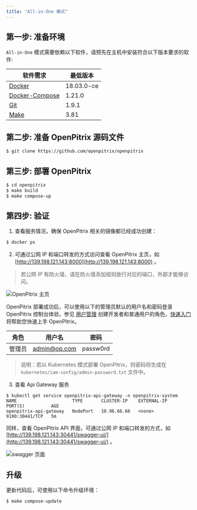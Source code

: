 ```yaml
---
title: "All-in-One 模式"
---
```


## 第一步: 准备环境

`All-in-One` 模式需要依赖以下软件，请预先在主机中安装符合以下版本要求的软件:

| 软件需求 | 最低版本 |
| --- | --- |
| [Docker](https://docs.docker.com/install/) | 18.03.0-ce |
| [Docker-Compose](https://docs.docker.com/compose/install/) | 1.21.0 |
| [Git](https://git-scm.com/downloads) | 1.9.1 |
| [Make](https://www.gnu.org/software/make/) | 3.81 |

## 第二步: 准备 OpenPitrix 源码文件

```bash
$ git clone https://github.com/openpitrix/openpitrix
```

## 第三步: 部署 OpenPitrix

```bash
$ cd openpitrix
$ make build
$ make compose-up
```

## 第四步: 验证

1. 查看服务情况，确保 OpenPitrix 相关的镜像都已经成功创建：

```bash
$ docker ps
```

2. 可通过公网 IP 和端口转发的方式访问查看 OpenPitrix 主页，如 [http://139.198.121.143:8000](http://139.198.121.143:8000) 。

> 若公网 IP 有防火墙，请在防火墙添加规则放行对应的端口，外部才能够访问。

![OpenPitrix 主页](/dashboard.png)

OpenPitrix 部署成功后，可以使用以下的管理员默认的用户名和密码登录 OpenPitrix 控制台体验，参见 [用户管理](../user-management) 创建开发者和普通用户的角色，[快速入门](../user-quick-start) 将帮助您快速上手 OpenPitrix。


| 角色 |	用户名 |	密码 |
|-----|-----|-----|
| 管理员	| admin@op.com 	| passw0rd | 

> 说明：若以 Kubernetes 模式部署 OpenPitrix，则密码将生成在 `kubernetes/iam-config/admin-password.txt` 文件中。

3. 查看 Api Gateway 服务

```
$ kubectl get service openpitrix-api-gateway -n openpitrix-system
NAME                     TYPE       CLUSTER-IP    EXTERNAL-IP    PORT(S)          AGE
openpitrix-api-gateway   NodePort   10.96.66.66   <none>         9100:30441/TCP   5m
```

同样，查看 OpenPitrix API 界面，可通过公网 IP 和端口转发的方式，如 [http://139.198.121.143:30441/swagger-ui/](http://139.198.121.143:30441/swagger-ui/) 。

![swagger 页面](/swagger-kubernetes.png)


## 升级

更新代码后，可使用以下命令升级环境：

```bash
$ make compose-update
```